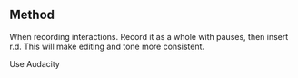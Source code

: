 Method
------
When recording interactions. Record it as a whole with pauses, then insert r.d. This will make editing and tone more consistent.

Use Audacity